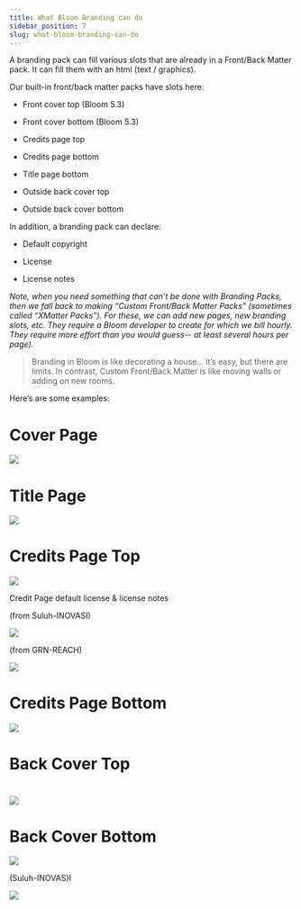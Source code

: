 ```yaml
---
title: What Bloom Branding can do
sidebar_position: 7
slug: what-bloom-branding-can-do
---
```




A branding pack can fill various slots that are already in a Front/Back Matter pack. It can fill them with an html (text / graphics).

Our built-in front/back matter packs have slots here:

- Front cover top (Bloom 5.3)

- Front cover bottom (Bloom 5.3)

- Credits page top

- Credits page bottom

- Title page bottom

- Outside back cover top

- Outside back cover bottom

In addition, a branding pack can declare:

- Default copyright

- License

- License notes

_Note, when you need something that can’t be done with Branding Packs, then we fall back to making “Custom Front/Back Matter Packs” (sometimes called “XMatter Packs”). For these, we can add new pages, new branding slots, etc. They require a Bloom developer to create for which we bill hourly. They require more effort than you would guess-- at least several hours per page)._

> Branding in Bloom is like decorating a house… it’s easy, but there are limits. In contrast, Custom Front/Back Matter is like moving walls or adding on new rooms.

Here’s are some examples:

# Cover Page

![](/notion_imgs/1391013552.png)

# Title Page

![](/notion_imgs/1388812775.png)

# Credits Page Top

![](/notion_imgs/1685747876.png)

Credit Page default license & license notes

(from Suluh-INOVASI)

![](/notion_imgs/1126047446.png)

(from GRN-REACH)

![](/notion_imgs/796665851.png)

# Credits Page Bottom

![](/notion_imgs/1221891027.png)

# Back Cover Top

# 

![](/notion_imgs/841236590.png)

# Back Cover Bottom

![](/notion_imgs/1092284197.png)

(Suluh-INOVAS)I

![](/notion_imgs/1498537535.png)
